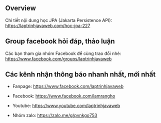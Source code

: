 ## Overview
Chi tiết nội dung học JPA (Jakarta Persistence API): https://laptrinhjavaweb.com/hoc-jpa-227

## Group facebook hỏi đáp, thảo luận
Các bạn tham gia nhóm Facebook để cùng trao đổi nhé: https://www.facebook.com/groups/laptrinhjavaweb

## Các kênh nhận thông báo nhanh nhất, mới nhất
- Fanpage: https://www.facebook.com/laptrinhjavaweb

- Facebook: https://www.facebook.com/lamrangho

- Youtube: https://www.youtube.com/laptrinhjavaweb

- Nhóm zalo: https://zalo.me/g/pvnkgo753
